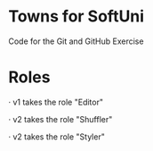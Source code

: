 # Towns for SoftUni
Code for the Git and GitHub Exercise
# Roles

· v1 takes the role "Editor"

· v2 takes the role "Shuffler"

· v2 takes the role "Styler"
